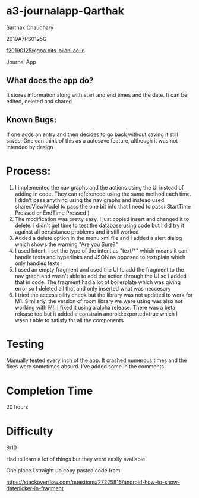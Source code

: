 # a3-journalapp-Qarthak

Sarthak Chaudhary	

2019A7PS0125G

f20190125@goa.bits-pilani.ac.in	

Journal App

## What does the app do?

It stores information along with start and end times and the date. It can be edited, deleted and shared

## Known Bugs:

If one adds an entry and then decides to go back without saving it still saves. One can think of this as a autosave feature, although it was not intended by design

# Process:

1. I implemented the nav graphs and the actions using the UI instead of adding in code. They can referenced using the same method each time. I didn't pass anything using the nav graphs and instead used sharedViewModel to pass the one bit info that I need to pass( StartTime Pressed or EndTime Pressed )
2. The modification was pretty easy. I just copied insert and changed it to delete. I didn't get time to test the database using code but I did try it against all persistance problems and it still worked
3. Added a delete option in the menu xml file and I added a alert dialog which shows the warning "Are you Sure?"
4. I used Intent. I set the type of the intent as "text/*" which means it can handle texts and hyperlinks and JSON as opposed to text/plain which only handles texts
5. I used an empty fragment and used the UI to add the fragment to the nav graph and wasn't able to add the action through the UI so I added that in code. The fragment had a lot of boilerplate which was giving error so I deleted all that and only inserted what was neccesary
6. I tried the accessibility check but the library was not updated to work for M1. Similarly, the version of room library we were using was also not working with M!. I fixed it using a alpha release. There was a beta release too but it added a constrain android:exported=true which I wasn't able to satisfy for all the components

# Testing

Manually tested every inch of the app. It crashed numerous times and the fixes were sometimes absurd. I've added some in the comments

# Completion Time

20 hours

# Difficulty

9/10

Had to learn a lot of things but they were easily available

One place I straight up copy pasted code from:

https://stackoverflow.com/questions/27225815/android-how-to-show-datepicker-in-fragment

